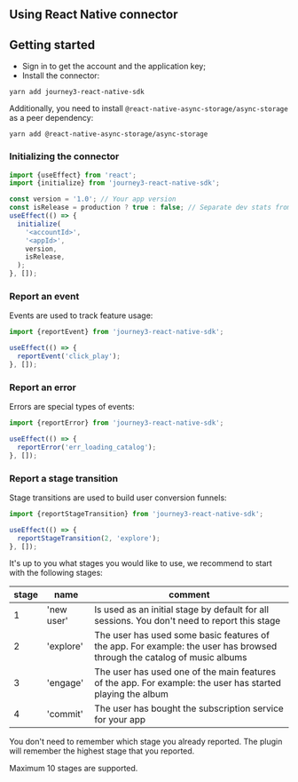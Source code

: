 ## Using React Native connector

## Getting started

- Sign in to get the account and the application key;
- Install the connector:

```
yarn add journey3-react-native-sdk
```

Additionally, you need to install ```@react-native-async-storage/async-storage``` as a peer dependency:

```
yarn add @react-native-async-storage/async-storage
```

### Initializing the connector

```js
import {useEffect} from 'react';
import {initialize} from 'journey3-react-native-sdk';

const version = '1.0'; // Your app version
const isRelease = production ? true : false; // Separate dev stats from production stats
useEffect(() => {
  initialize(
    '<accountId>',
    '<appId>',
    version,
    isRelease,
  );
}, []);
```

### Report an event

Events are used to track feature usage:

```js
import {reportEvent} from 'journey3-react-native-sdk';

useEffect(() => {
  reportEvent('click_play');
}, []);
```

### Report an error

Errors are special types of events:

```js
import {reportError} from 'journey3-react-native-sdk';

useEffect(() => {
  reportError('err_loading_catalog');
}, []);
```

### Report a stage transition

Stage transitions are used to build user conversion funnels:

```js
import {reportStageTransition} from 'journey3-react-native-sdk';

useEffect(() => {
  reportStageTransition(2, 'explore');
}, []);
```

It's up to you what stages you would like to use, we recommend to start with the following stages:

| stage | name | comment |
| ------| ---- | ------- |
| 1 | 'new user' | Is used as an initial stage by default for all sessions. You don't need to report this stage |
| 2 | 'explore' | The user has used some basic features of the app. For example: the user has browsed through the catalog of music albums |
| 3 | 'engage' | The user has used one of the main features of the app. For example: the user has started playing the album |
| 4 | 'commit' | The user has bought the subscription service for your app |

You don't need to remember which stage you already reported. The plugin will remember the highest stage that you reported.

Maximum 10 stages are supported.